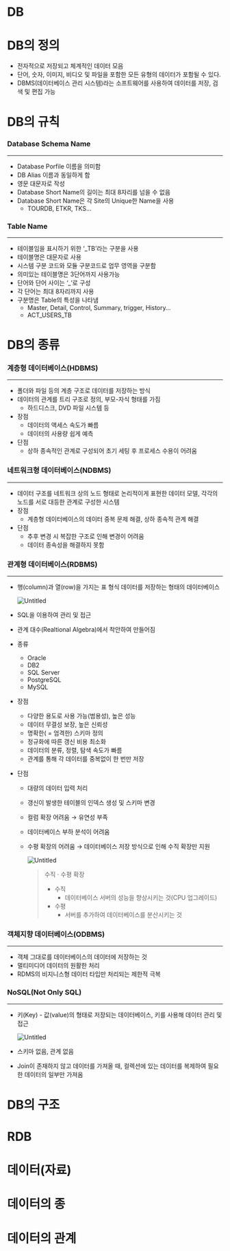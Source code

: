 # DB

# DB의 정의

- 전자적으로 저장되고 체계적인 데이터 모음
- 단어, 숫자, 이미지, 비디오 및 파일을 포함한 모든 유형의 데이터가 포함될 수 있다.
- DBMS(데이터베이스 관리 시스템)라는 소프트웨어를 사용하여 데이터를 저장, 검색 및 편집 가능

# DB의 규칙

### Database Schema Name

---

- Database Porfile 이름을 의미함
- DB Alias 이름과 동일하게 함
- 영문 대문자로 작성
- Database Short Name의 길이는 최대 8자리를 넘을 수 없음
- Database Short Name은 각 Site의 Unique한 Name을 사용
    - TOURDB, ETKR, TKS…

### Table Name

---

- 테이블임을 표시하기 위한 ‘_TB’라는 구분을 사용
- 테이블명은 대문자로 사용
- 시스템 구분 코드와 모듈 구분코드로 업무 영역을 구분함
- 의미있는 테이블명은 3단어까지 사용가능
- 단어와 단어 사이는 ‘_’로 구성
- 각 단어는 최대 8자리까지 사용
- 구분명은 Table의 특성을 나타냄
    - Master, Detail, Control, Summary, trigger, History…
    - ACT_USERS_TB

# DB의 종류

### 계층형 데이터베이스(HDBMS)

---

- 폴더와 파일 등의 계층 구조로 데이터를 저장하는 방식
- 데이터의 관계를 트리 구조로 정의, 부모-자식 형태를 가짐
    - 하드디스크, DVD 파일 시스템 등
- 장점
    - 데이터의 액세스 속도가 빠름
    - 데이터의 사용량 쉽게 예측
- 단점
    - 상하 종속적인 관계로 구성되어 초기 세팅 후 프로세스 수용이 어려움

### 네트워크형 데이터베이스(NDBMS)

---

- 데이터 구조를 네트워크 상의 노드 형태로 논리적이게 표현한 데이터 모델, 각각의 노드를 서로 대등한 관계로 구성한 시스템
- 장점
    - 계층형 데이터베이스의 데이터 중복 문제 해결, 상하 종속적 관계 해결
- 단점
    - 추후 변경 시 복잡한 구조로 인해 변경이 어려움
    - 데이터 종속성을 해결하지 못함

### 관계형 데이터베이스(RDBMS)

---

- 행(column)과 열(row)을 가지는 표 형식 데이터를 저장하는 형태의 데이터베이스
    
    ![Untitled](DB%20fef4a9347bc04a14a5ecf258a982eb76/Untitled.png)
    
- SQL을 이용하여 관리 및 접근
- 관계 대수(Realtional Algebra)에서 착안하여 만들어짐
- 종류
    - Oracle
    - DB2
    - SQL Server
    - PostgreSQL
    - MySQL
- 장점
    - 다양한 용도로 사용 가능(범용성), 높은 성능
    - 데이터 무결성 보장, 높은 신뢰성
    - 명확한( = 엄격한) 스키마 정의
    - 정규화에 따른 갱신 비용 최소화
    - 데이터의 분류, 정렬, 탐색 속도가 빠름
    - 관계를 통해 각 데이터를 중복없이 한 번만 저장
- 단점
    - 대량의 데이터 입력 처리
    - 갱신이 발생한 테이블의 인덱스 생성 및 스키마 변경
    - 컬럼 확장 어려움 → 유연성 부족
    - 데이터베이스 부하 분석이 어려움
    - 수평 확장의 어려움 → 데이터베이스 저장 방식으로 인해 수직 확장만 지원
        
        ![Untitled](DB%20fef4a9347bc04a14a5ecf258a982eb76/Untitled%201.png)
        
        > 수직 · 수평 확장
        > 
        > - 수직
        >     - 데이터베이스 서버의 성능을 향상시키는 것(CPU 업그레이드)
        > - 수평
        >     - 서버를 추가하여 데이터베이스를 분산시키는 것

### 객체지향 데이터베이스(ODBMS)

---

- 객체 그대로를 데이터베이스의 데이터에 저장하는 것
- 멀티미디어 데이터의 원활한 처리
- RDMS의 비지니스형 데이터 타입만 처리되는 제한적 극복

### NoSQL(Not Only SQL)

---

- 키(Key) - 값(value)의 형태로 저장되는 데이터베이스, 키를 사용해 데이터 관리 및 접근
    
    ![Untitled](DB%20fef4a9347bc04a14a5ecf258a982eb76/Untitled%202.png)
    
- 스키마 없음, 관계 없음
- Join이 존재하지 않고 데이터를 가져올 때, 컬렉션에 있는 데이터를 복제하여 필요한 데이터의 일부만 가져옴

# DB의 구조

# RDB

# 데이터(자료)

# 데이터의 종

# 데이터의 관계